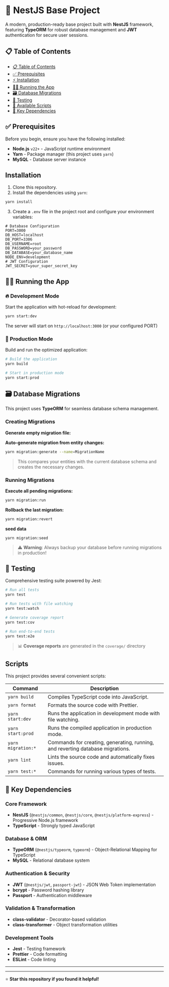 # 🚀 NestJS Base Project

A modern, production-ready base project built with **NestJS** framework, featuring **TypeORM** for robust database
management and **JWT** authentication for secure user sessions.

## 📋 Table of Contents

- [📋 Table of Contents](#-table-of-contents)
- [✅ Prerequisites](#-prerequisites)
- [⚡ Installation](#-installation)
- [🏃‍♂️ Running the App](#️-running-the-app)
- [🗃️ Database Migrations](#️-database-migrations)
- [🧪 Testing](#-testing)
- [📜 Available Scripts](#-available-scripts)
- [🔧 Key Dependencies](#-key-dependencies)

## ✅ Prerequisites

Before you begin, ensure you have the following installed:

- **Node.js** `v22+` - JavaScript runtime environment
- **Yarn** - Package manager (this project uses `yarn`)
- **MySQL** - Database server instance

## Installation

1. Clone this repository.
2. Install the dependencies using `yarn`:

```bash
yarn install
```

3. Create a `.env` file in the project root and configure your environment variables:

```env
# Database Configuration
PORT=3000
DB_HOST=localhost
DB_PORT=3306
DB_USERNAME=root
DB_PASSWORD=your_password
DB_DATABASE=your_database_name
NODE_ENV=development
# JWT Configuration
JWT_SECRET=your_super_secret_key
```

## 🏃‍♂️ Running the App

### 🔥 Development Mode

Start the application with hot-reload for development:

```bash
yarn start:dev
```

The server will start on `http://localhost:3000` (or your configured PORT)

### 🚀 Production Mode

Build and run the optimized application:

```bash
# Build the application
yarn build

# Start in production mode
yarn start:prod
```

## 🗃️ Database Migrations

This project uses **TypeORM** for seamless database schema management.

### Creating Migrations

**Generate empty migration file:**

**Auto-generate migration from entity changes:**

```bash
yarn migration:generate --name=MigrationName
```

> This compares your entities with the current database schema and creates the necessary changes.

### Running Migrations

**Execute all pending migrations:**

```bash
yarn migration:run
```

**Rollback the last migration:**

```bash
yarn migration:revert
```

**seed data**

```bashyarn seed
yarn migration:seed
``` 

> ⚠️ **Warning**: Always backup your database before running migrations in production!

## 🧪 Testing

Comprehensive testing suite powered by Jest:

```bash
# Run all tests
yarn test

# Run tests with file watching
yarn test:watch

# Generate coverage report
yarn test:cov

# Run end-to-end tests
yarn test:e2e
```

> 📊 **Coverage reports** are generated in the `coverage/` directory

## Scripts

This project provides several convenient scripts:

| Command            | Description                                                                    |
|--------------------|--------------------------------------------------------------------------------|
| `yarn build`       | Compiles TypeScript code into JavaScript.                                      |
| `yarn format`      | Formats the source code with Prettier.                                         |
| `yarn start:dev`   | Runs the application in development mode with file watching.                   |
| `yarn start:prod`  | Runs the compiled application in production mode.                              |
| `yarn migration:*` | Commands for creating, generating, running, and reverting database migrations. |
| `yarn lint`        | Lints the source code and automatically fixes issues.                          |
| `yarn test:*`      | Commands for running various types of tests.                                   |

## 🔧 Key Dependencies

### Core Framework

- **NestJS** (`@nestjs/common`, `@nestjs/core`, `@nestjs/platform-express`) - Progressive Node.js framework
- **TypeScript** - Strongly typed JavaScript

### Database & ORM

- **TypeORM** (`@nestjs/typeorm`, `typeorm`) - Object-Relational Mapping for TypeScript
- **MySQL** - Relational database system

### Authentication & Security

- **JWT** (`@nestjs/jwt`, `passport-jwt`) - JSON Web Token implementation
- **bcrypt** - Password hashing library
- **Passport** - Authentication middleware

### Validation & Transformation

- **class-validator** - Decorator-based validation
- **class-transformer** - Object transformation utilities

### Development Tools

- **Jest** - Testing framework
- **Prettier** - Code formatting
- **ESLint** - Code linting

---
---

⭐ **Star this repository if you found it helpful!**